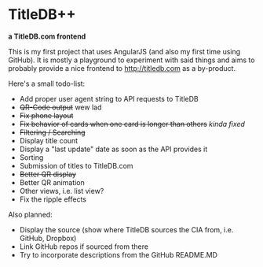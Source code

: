 # TitleDB++
**a TitleDB.com frontend**

This is my first project that uses AngularJS (and also my first time using GitHub). It is mostly a playground to experiment with said things and aims to probably provide a nice frontend to http://titledb.com as a by-product.

Here's a small todo-list:

- Add proper user agent string to API requests to TitleDB
- ~~QR-Code output~~ wew lad
- ~~Fix phone layout~~
- ~~Fix behavior of cards when one card is longer than others~~ *kinda fixed*
- ~~Filtering / Searching~~
- Display title count
- Display a "last update" date as soon as the API provides it
- Sorting
- Submission of titles to TitleDB.com
- ~~Better QR display~~
- Better QR animation
- Other views, i.e. list view?
- Fix the ripple effects

Also planned:
- Display the source (show where TitleDB sources the CIA from, i.e. GitHub, Dropbox)
- Link GitHub repos if sourced from there
- Try to incorporate descriptions from the GitHub README.MD
